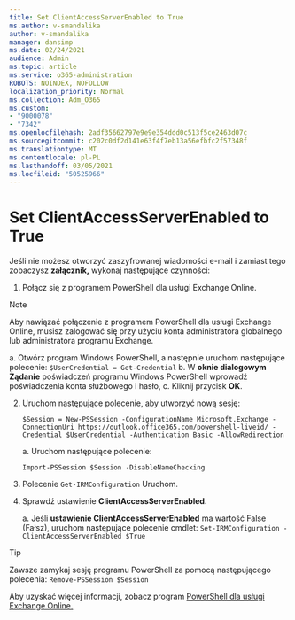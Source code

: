 ```yaml
---
title: Set ClientAccessServerEnabled to True
ms.author: v-smandalika
author: v-smandalika
manager: dansimp
ms.date: 02/24/2021
audience: Admin
ms.topic: article
ms.service: o365-administration
ROBOTS: NOINDEX, NOFOLLOW
localization_priority: Normal
ms.collection: Adm_O365
ms.custom:
- "9000078"
- "7342"
ms.openlocfilehash: 2adf35662797e9e9e354ddd0c513f5ce2463d07c
ms.sourcegitcommit: c202c0df2d141e63f4f7eb13a56efbfc2f57348f
ms.translationtype: MT
ms.contentlocale: pl-PL
ms.lasthandoff: 03/05/2021
ms.locfileid: "50525966"
---
```

# <a name="set-clientaccessserverenabled-to-true"></a>Set ClientAccessServerEnabled to True

Jeśli nie możesz otworzyć zaszyfrowanej wiadomości e-mail i zamiast tego zobaczysz **załącznik,** wykonaj następujące czynności:

1. Połącz się z programem PowerShell dla usługi Exchange Online.

> [!NOTE]
> Aby nawiązać połączenie z programem PowerShell dla usługi Exchange Online, musisz zalogować się przy użyciu konta administratora globalnego lub administratora programu Exchange.

   a. Otwórz program Windows PowerShell, a następnie uruchom następujące polecenie: `$UserCredential = Get-Credential`
b. W **oknie dialogowym Żądanie** poświadczeń programu Windows PowerShell wprowadź poświadczenia konta służbowego i hasło, c. Kliknij przycisk **OK**. 

2. Uruchom następujące polecenie, aby utworzyć nową sesję:

    `$Session = New-PSSession -ConfigurationName Microsoft.Exchange -ConnectionUri https://outlook.office365.com/powershell-liveid/ -Credential $UserCredential -Authentication Basic -AllowRedirection`

    a. Uruchom następujące polecenie:
    
    `Import-PSSession $Session -DisableNameChecking`

3. Polecenie `Get-IRMConfiguration` Uruchom.

4. Sprawdź ustawienie **ClientAccessServerEnabled.** 

    a. Jeśli **ustawienie ClientAccessServerEnabled** ma wartość False (Fałsz), uruchom następujące polecenie cmdlet: `Set-IRMConfiguration -ClientAccessServerEnabled $True`

> [!TIP]
> Zawsze zamykaj sesję programu PowerShell za pomocą następującego polecenia: `Remove-PSSession $Session`

Aby uzyskać więcej informacji, zobacz program [PowerShell dla usługi Exchange Online.](https://docs.microsoft.com/powershell/exchange/connect-to-exchange-online-powershell)

